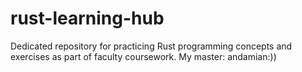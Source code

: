 # rust-learning-hub
Dedicated repository for practicing Rust programming concepts and exercises as part of faculty coursework. My master: andamian:))
